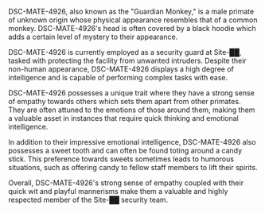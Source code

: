 DSC-MATE-4926, also known as the "Guardian Monkey," is a male primate of unknown origin whose physical appearance resembles that of a common monkey. DSC-MATE-4926's head is often covered by a black hoodie which adds a certain level of mystery to their appearance.

DSC-MATE-4926 is currently employed as a security guard at Site-██, tasked with protecting the facility from unwanted intruders. Despite their non-human appearance, DSC-MATE-4926 displays a high degree of intelligence and is capable of performing complex tasks with ease.

DSC-MATE-4926 possesses a unique trait where they have a strong sense of empathy towards others which sets them apart from other primates. They are often attuned to the emotions of those around them, making them a valuable asset in instances that require quick thinking and emotional intelligence.

In addition to their impressive emotional intelligence, DSC-MATE-4926 also possesses a sweet tooth and can often be found toting around a candy stick. This preference towards sweets sometimes leads to humorous situations, such as offering candy to fellow staff members to lift their spirits.

Overall, DSC-MATE-4926's strong sense of empathy coupled with their quick wit and playful mannerisms make them a valuable and highly respected member of the Site-██ security team.